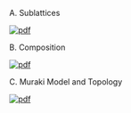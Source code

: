 A. Sublattices

[![pdf](https://img.shields.io/badge/PDF-Preview-lightblue?logo=read-the-docs)](https://github.com/royd4ly/quantum_wells/blob/main/Examples/qw2/A.%20Sublattices.pdf)

B. Composition

[![pdf](https://img.shields.io/badge/PDF-Preview-lightblue?logo=read-the-docs)](https://github.com/royd4ly/quantum_wells/blob/main/Examples/qw2/B.%20Composition.pdf)

C. Muraki Model and Topology

[![pdf](https://img.shields.io/badge/PDF-Preview-lightblue?logo=read-the-docs)](https://github.com/royd4ly/quantum_wells/blob/main/Examples/qw2/C.%20Muraki%20Model%20and%20Topology.pdf)
